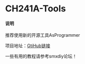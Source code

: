 # CH241A-Tools

#### 说明
推荐使用新的开源工具AsProgrammer

项目地址：[GtiHub链接](https://github.com/nofeletru/UsbAsp-flash)

一些有用的教程请参考smxdiy论坛！